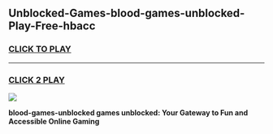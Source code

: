 
## Unblocked-Games-blood-games-unblocked-Play-Free-hbacc
<h3>
<a href="https://premium76.site?title=blood-games-unblocked&ref=17A">CLICK TO PLAY</a></h3>
<hr>

<h3>
<a href="https://premium76.site?title=blood-games-unblocked&ref=17A">CLICK 2 PLAY</a>
  
</h3>

<a href="https://premium76.site?title=blood-games-unblocked&ref=17A"><img src="https://clearcache.store/games.png"></a>


**blood-games-unblocked games unblocked: Your Gateway to Fun and Accessible Online Gaming**
